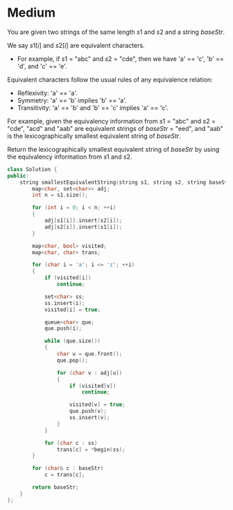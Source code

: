 # Medium

You are given two strings of the same length $s1$ and $s2$ and a string $baseStr$.

We say $s1[i]$ and $s2[i]$ are equivalent characters.

- For example, if $s1$ = "abc" and $s2$ = "cde", then we have 'a' == 'c', 'b' == 'd', and 'c' == 'e'.

Equivalent characters follow the usual rules of any equivalence relation:

- Reflexivity: 'a' == 'a'.
- Symmetry: 'a' == 'b' implies 'b' == 'a'.
- Transitivity: 'a' == 'b' and 'b' == 'c' implies 'a' == 'c'.

For example, given the equivalency information from $s1$ = "abc" and $s2$ = "cde", "acd" and "aab" are equivalent strings of $baseStr$ = "eed", and "aab" is the lexicographically smallest equivalent string of $baseStr$.

Return the lexicographically smallest equivalent string of $baseStr$ by using the equivalency information from $s1$ and $s2$.

```cpp
class Solution {
public:
    string smallestEquivalentString(string s1, string s2, string baseStr) {
        map<char, set<char>> adj;
        int n = s1.size();

        for (int i = 0; i < n; ++i)
        {
            adj[s1[i]].insert(s2[i]);
            adj[s2[i]].insert(s1[i]);
        }

        map<char, bool> visited;
        map<char, char> trans;

        for (char i = 'a'; i <= 'z'; ++i)
        {
            if (visited[i])
                continue;

            set<char> ss;
            ss.insert(i);
            visited[i] = true;

            queue<char> que;
            que.push(i);

            while (que.size())
            {
                char u = que.front();
                que.pop();

                for (char v : adj[u])
                {
                    if (visited[v])
                        continue;

                    visited[v] = true;
                    que.push(v);
                    ss.insert(v);
                }
            }

            for (char c : ss)
                trans[c] = *begin(ss);
        }

        for (char& c : baseStr)
            c = trans[c];

        return baseStr;
    }
};
```

